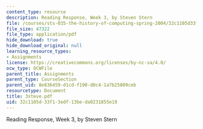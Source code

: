 ```yaml
---
content_type: resource
description: Reading Response, Week 3, by Steven Stern
file: /courses/sts-035-the-history-of-computing-spring-2004/32c1105d33f13edf13beda0231855e19_3steve.pdf
file_size: 47322
file_type: application/pdf
hide_download: true
hide_download_original: null
learning_resource_types:
- Assignments
license: https://creativecommons.org/licenses/by-nc-sa/4.0/
ocw_type: OCWFile
parent_title: Assignments
parent_type: CourseSection
parent_uid: 8e836459-d1cd-f190-d0c4-1a7b25809ceb
resourcetype: Document
title: 3steve.pdf
uid: 32c1105d-33f1-3edf-13be-da0231855e19
---
```

Reading Response, Week 3, by Steven Stern